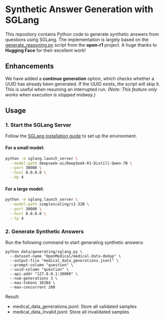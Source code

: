 # Synthetic Answer Generation with SGLang  

This repository contains Python code to generate synthetic answers from questions using SGLang. The implementation is largely based on the [generate_reasoning.py](https://github.com/huggingface/open-r1/blob/main/scripts/generate_reasoning.py) script from the **open-r1** project. A huge thanks to **Hugging Face** for their excellent work!  

## Enhancements  

We have added a **continue generation** option, which checks whether a UUID has already been generated. If the UUID exists, the script will skip it. This is useful when resuming an interrupted run. *(Note: This feature only works when execution is stopped midway.)*  

## Usage  

### 1. Start the SGLang Server  

Follow the [SGLang installation guide](https://docs.sglang.ai/start/install.html) to set up the environment.  

#### **For a small model:**  
```sh
python -m sglang.launch_server \
  --model-path deepseek-ai/DeepSeek-R1-Distill-Qwen-7B \
  --port 30000 \
  --host 0.0.0.0 \
  --dp 4
```

#### **For a large model:**
```sh
python -m sglang.launch_server \
  --model-path simplescaling/s1-32B \
  --port 30000 \
  --host 0.0.0.0 \
  --tp 4
```

### 2. Generate Synthetic Answers

Run the following command to start generating synthetic answers:
```
python data/generating/sglang.py \
  --dataset-name "OpenMedical/medical-data-dedup" \
  --output-file "medical_data_generations.jsonl" \
  --prompt-column "question" \
  --uuid-column "question" \
  --api-addr "127.0.0.1:30000" \
  --num-generations 3 \
  --max-tokens 16384 \
  --max-concurrent 200
```

Result:
- medical_data_generations.jsonl: Store all validated samples
- medical_data_invalid.jsonl: Store all invalidated samples